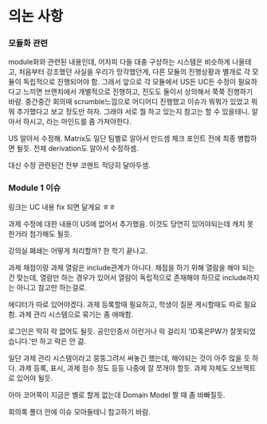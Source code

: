 # 의논 사항

### 모듈화 관련

module화와 관련된 내용인데, 어차피 다들 대충 구상하는 시스템은 비슷하게 나올테고,
처음부터 강조했던 사실을 우리가 망각했던게, 다른 모듈의 진행상황과 별개로 각 모듈이 독립적으로 진행되어야 함.
그래서 앞으로 각 모듈에서 US든 UC든 수정이 필요하다고 느끼면 브랜치에서 개별적으로 진행하고,
진도도 둘이서 상의해서 쭉쭉 진행하기 바람. 
중간중간 회의때 scrumble느낌으로 어디어디 진행했고 이슈가 뭐뭐가 있었고 뭐뭐 추가했다고 보고 정도만 하자. 
그래야 서로 뭘 하고 있는지 참고는 할 수 있을테니.
알아서 하시고, 라는 마인드를 좀 가져야한다.

US 알아서 수정해.
Matrix도 일단 팀별로 알아서 만드셈
체크 포인트 전에 최종 병합하면 될듯.
전체 derivation도 알아서 수정하셈.

대신 수정 관련된건 전부 코멘트 적당히 달아두셈.

### Module 1 이슈

링크는 UC 내용 fix 되면 달게요 ㅎㅎ

과제 수정에 대한 내용이 US에 없어서 추가했음. 
이것도 당연히 있어야되는데 캐치 못한거라 첨가해도 될듯.

강의실 폐쇄는 어떻게 처리할까? 한 학기 끝나고.

과제 채점이랑 과제 열람은 include관계가 아니다.
채점을 하기 위해 열람을 해야 되는건 맞는데, 열람만 하는 경우가 있어서
열람이 독립적으로 존재해야 하므로 include까지는 아니고 참고만 하는걸로.

에디터가 따로 있어야겠다.
과제 등록할때 필요하고, 학생이 질문 게시할때도 따로 필요함.
과제 관리 시스템으로 묶기는 좀 애매함.

로그인은 딱히 락 없어도 될듯.
공인인증서 이런거나 락 걸리지 'ID혹은PW가 잘못되었습니다.'만 하고 락은 안 걺.

일단 과제 관리 시스템이라고 뭉뚱그려서 써놓긴 했는데, 해야되는 것이 아주 많을 듯 하다.
과제 등록, 표시, 과제 점수 정도 등등 나중에 잘 쪼개야 할듯.
과제 자체도 오브젝트로 있어야 될듯.

아마 코어쪽이 지금은 별로 할게 없는데 Domain Model 짤 때 좀 바빠질듯.

회의록 폴더 안에 이슈 모아둘테니 참고하기 바람.